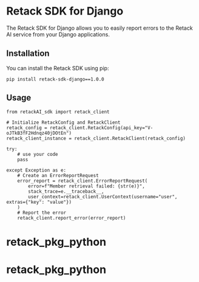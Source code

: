 # Retack SDK for Django

The Retack SDK for Django allows you to easily report errors to the Retack AI service from your Django applications.

## Installation

You can install the Retack SDK using pip:

    pip install retack-sdk-django==1.0.0

## Usage

    from retackAI_sdk import retack_client

    # Initialize RetackConfig and RetackClient
    retack_config = retack_client.RetackConfig(api_key="V-oJTkB3fF2Hdnqz40jDOtEn")
    retack_client_instance = retack_client.RetackClient(retack_config)

    try:
        # use your code 
        pass

    except Exception as e:
        # Create an ErrorReportRequest
        error_report = retack_client.ErrorReportRequest(
            error=f"Member retrieval failed: {str(e)}",
            stack_trace=e.__traceback__,
            user_context=retack_client.UserContext(username="user", extras={"key": "value"})
        )
        # Report the error
        retack_client.report_error(error_report)

# retack_pkg_python
# retack_pkg_python
